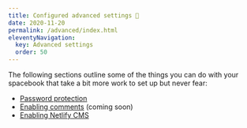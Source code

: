 ```yaml
---
title: Configured advanced settings 🥼
date: 2020-11-20
permalink: /advanced/index.html
eleventyNavigation:
  key: Advanced settings
  order: 50 
---
```


The following sections outline some of the things you can do with your spacebook that take a bit more work to set up but never fear:

* [Password protection](/encryption/)
* [Enabling comments](/comments) (coming soon)
* [Enabling Netlify CMS](/netlifycms/)

